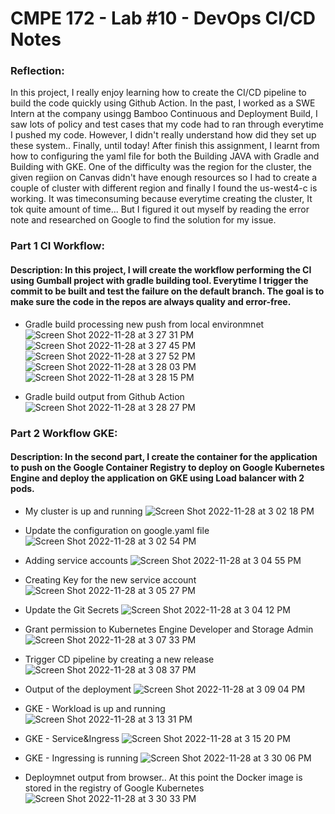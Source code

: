 # CMPE 172 - Lab #10 - DevOps CI/CD Notes

### Reflection: 
In this project, I really enjoy learning how to create the CI/CD pipeline to build the code quickly using Github Action. In the past, I worked as a SWE Intern at the company usingg Bamboo Continuous and Deployment Build, I saw lots of policy and test cases that my code had to ran through everytime I pushed my code. However, I didn't really understand how did they set up these system.. Finally, until today! After finish this assignment, I learnt from how to configuring the yaml file for both the Building JAVA with Gradle and Building with GKE. One of the difficulty was the region for the cluster, the given regiion on Canvas didn't have enough resources so I had to create a couple of cluster with different region and finally I found the us-west4-c is working. It was timeconsuming because everytime creating the cluster, It tok quite amount of time... But I figured it out myself by reading the error note and researched on Google to find the solution for my issue. 

### Part 1 CI Workflow:
#### Description: In this project, I will create the workflow performing the CI using Gumball project with gradle building tool. Everytime I trigger the commit to be built and test the failure on the default branch. The goal is to make sure the code in the repos are always quality and error-free. 

- Gradle build processing new push from local environmnet 
![Screen Shot 2022-11-28 at 3 27 31 PM](https://user-images.githubusercontent.com/48584294/204402119-8b054cbf-3f51-4101-9284-5ebc32cd9537.png)
![Screen Shot 2022-11-28 at 3 27 45 PM](https://user-images.githubusercontent.com/48584294/204402144-9985ad5c-5d0d-4f9d-b9cd-49aa889cdcf8.png)
![Screen Shot 2022-11-28 at 3 27 52 PM](https://user-images.githubusercontent.com/48584294/204402163-788360be-ecf2-4eb4-9482-0c2cf5aa58c0.png)
![Screen Shot 2022-11-28 at 3 28 03 PM](https://user-images.githubusercontent.com/48584294/204402177-132342bd-f97b-4fac-83ad-302fe79bc54a.png)
![Screen Shot 2022-11-28 at 3 28 15 PM](https://user-images.githubusercontent.com/48584294/204402206-333d7cfc-a5c0-46ac-bd3c-4599193cdb41.png)

- Gradle build output from Github Action
![Screen Shot 2022-11-28 at 3 28 27 PM](https://user-images.githubusercontent.com/48584294/204402228-348a10b3-344b-4237-abda-e8a7056f3ac0.png)


### Part 2 Workflow GKE: 
#### Description: In the second part, I create the container for the application to push on the Google Container Registry to deploy on Google Kubernetes Engine and deploy the application on GKE using Load balancer with 2 pods. 

- My cluster is up and running 
![Screen Shot 2022-11-28 at 3 02 18 PM](https://user-images.githubusercontent.com/48584294/204399014-7d16c9a7-62a0-4440-90bc-994b9a926c2e.png)

- Update the configuration on google.yaml file
![Screen Shot 2022-11-28 at 3 02 54 PM](https://user-images.githubusercontent.com/48584294/204399089-528b9773-8b9f-49ad-8c34-31af2c1356bf.png)

- Adding service accounts
![Screen Shot 2022-11-28 at 3 04 55 PM](https://user-images.githubusercontent.com/48584294/204399349-f15cd5fb-476f-4a63-96c3-f297b8a00a04.png)

- Creating Key for the new service account
![Screen Shot 2022-11-28 at 3 05 27 PM](https://user-images.githubusercontent.com/48584294/204399402-b157ed5d-72b0-4ceb-8343-d0f0f4bc0410.png)

- Update the Git Secrets
![Screen Shot 2022-11-28 at 3 04 12 PM](https://user-images.githubusercontent.com/48584294/204399258-1c01fb62-5ee9-45fe-b319-a3f859be57ae.png)

- Grant permission to Kubernetes Engine Developer and Storage Admin
![Screen Shot 2022-11-28 at 3 07 33 PM](https://user-images.githubusercontent.com/48584294/204399627-563cd7c2-0f75-4e06-a309-97af0b7c3b56.png)

- Trigger CD pipeline by creating a new release
![Screen Shot 2022-11-28 at 3 08 37 PM](https://user-images.githubusercontent.com/48584294/204399764-79a139be-d219-4890-8c65-fffad3da8024.png)

- Output of the deployment
![Screen Shot 2022-11-28 at 3 09 04 PM](https://user-images.githubusercontent.com/48584294/204399826-24a1e76d-8ee6-4abd-9535-f17c16ac029a.png)

- GKE - Workload is up and running
![Screen Shot 2022-11-28 at 3 13 31 PM](https://user-images.githubusercontent.com/48584294/204400375-17dc54f5-16bd-453e-9410-47565669f1d1.png)

- GKE - Service&Ingress
![Screen Shot 2022-11-28 at 3 15 20 PM](https://user-images.githubusercontent.com/48584294/204400584-5295bb70-ba9a-4930-a845-7b9405cb4a0c.png)

- GKE - Ingressing is running 
![Screen Shot 2022-11-28 at 3 30 06 PM](https://user-images.githubusercontent.com/48584294/204402426-7ad7a83b-7942-4e55-ba51-39d105568921.png)

- Deploymnet output from browser.. At this point the Docker image is stored in the registry of Google Kubernetes
![Screen Shot 2022-11-28 at 3 30 33 PM](https://user-images.githubusercontent.com/48584294/204402475-6ae84d1f-b53a-41c0-8dde-a11c6a3a20e8.png)





















